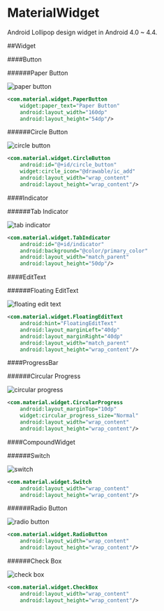 # MaterialWidget

Android Lollipop design widget in Android 4.0 ~ 4.4.

##Widget

####Button

######Paper Button

![paper button](capture/paper_button.png)
```xml
<com.material.widget.PaperButton
    widget:paper_text="Paper Button"
    android:layout_width="160dp"
    android:layout_height="54dp"/>
```

######Circle Button

![circle button](capture/circle_button.png)
```xml
<com.material.widget.CircleButton
    android:id="@+id/circle_button"
    widget:circle_icon="@drawable/ic_add"
    android:layout_width="wrap_content"
    android:layout_height="wrap_content"/>
```

####Indicator

######Tab Indicator

![tab indicator](capture/tab_indicator.png)
```xml
<com.material.widget.TabIndicator
    android:id="@+id/indicator"
    android:background="@color/primary_color"
    android:layout_width="match_parent"
    android:layout_height="50dp"/>
```

####EditText

######Floating EditText

![floating edit text](capture/floating_edit_text.png)
```xml
<com.material.widget.FloatingEditText
    android:hint="FloatingEditText"
    android:layout_marginLeft="40dp"
    android:layout_marginRight="40dp"
    android:layout_width="match_parent"
    android:layout_height="wrap_content"/>
```

####ProgressBar

######Circular Progress

![circular progress](capture/circular_progress.png)
```xml
<com.material.widget.CircularProgress
    android:layout_marginTop="10dp"
    widget:circular_progress_size="Normal"
    android:layout_width="wrap_content"
    android:layout_height="wrap_content"/>
```

####CompoundWidget

######Switch

![switch](capture/switch.png)
```xml
<com.material.widget.Switch
    android:layout_width="wrap_content"
    android:layout_height="wrap_content"/>
```

######Radio Button

![radio button](capture/radio_button.png)
```xml
<com.material.widget.RadioButton
    android:layout_width="wrap_content"
    android:layout_height="wrap_content"/>
```

######Check Box

![check box](capture/check_box.png)
```xml
<com.material.widget.CheckBox
    android:layout_width="wrap_content"
    android:layout_height="wrap_content"/>
```

